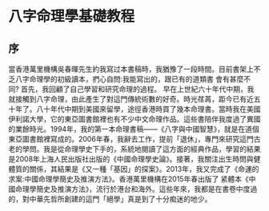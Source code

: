 # 八字命理學基礎教程

## 序

當香港萬里機構吳春暉先生約我寫过本書稿時，我猶豫了一段時間。目前書架上不乏八字命理學的初級讀本，捫心自問:我能寫出的，跟已有的道類書
會有甚麼不同?
首先，我回顧了自己學習和研究命理的過程。
早在上世紀六十年代中期，我就接觸到八字命理，由此產生了對這門傳統術數的好奇。時光荏苒，距今已有近五十年了。八十年代中期到美國來留學，途徑香港時買了幾本命理書。當時我在美國伊利諾大學，它的東亞圖書館裡也有不少中文命理作品。這些書陪伴我度過了異國的業餘時光。1994年，我的第一本命理書稿——《八字與中國智慧》，就是在道個東亞圖書館裡寫成的。2006年春，我辭去工作，提前「退休」，專門來研究這門古老的學問。我是從命理學史下手的，系統地閱讀了這方面的經典作品，學習的結果是2008年上海人民出版社出版的《中國命理學史論》。接著，我關注出生時問與健體質的關係，其結果是《又一種「基因」的探案》。2013年，我又完成了《命運的求案:中國命理學簡史及推演方法》。香港萬里機構在2015年春出版了
紧體本《中國命理學簡史及推演方法》，流行於港台和海外。這些年來，我都是在書卷中度過的，對中華先哲所創建的這門「絕學」真是到了十分痴迷的地少。